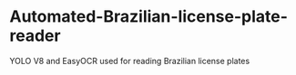 # Automated-Brazilian-license-plate-reader
YOLO V8 and EasyOCR used for reading Brazilian license plates
